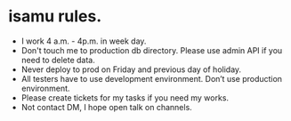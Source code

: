 # isamu rules.

 - I work 4 a.m. - 4p.m. in week day.
 - Don't touch me to production db directory. Please use admin API if you need to delete data.
 - Never deploy to prod on Friday and previous day of holiday.
 - All testers have to use development environment. Don’t use production environment.
 - Please create tickets for my tasks if you need my works.
 - Not contact DM, I hope open talk on channels.
